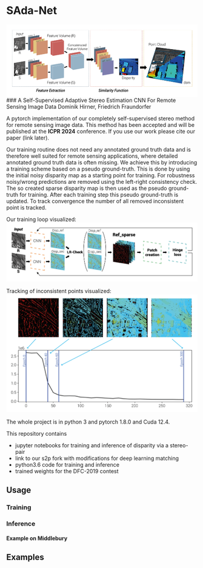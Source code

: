 # SAda-Net
<img align="center" src="./docs/Header.png" width="534" height="192">
### A Self-Supervised Adaptive Stereo Estimation CNN For Remote Sensing Image Data
Dominik Hirner, Friedrich Fraundorfer


A pytorch implementation of our completely self-supervised stereo method for remote sensing image data.
This method has been accepted and will be published at the **ICPR 2024** conference. If you use our work please cite our paper (link later).

Our training routine does not need any annotated ground truth data and is therefore well suited for remote sensing applications, where detailed annotated ground truth data is often missing. We achieve this by introducing a training scheme based on a pseudo ground-truth. This is done by using the initial noisy disparity map as a starting point for training. For robustness noisy/wrong predictions are removed using the left-right consistency check. The so created sparse disparity map is then used as the pseudo ground-truth for training. After each training step this pseudo ground-truth is updated. To track convergence the number of all removed inconsistent point is tracked. 

Our training loop visualized: 
![Training Loop](./docs/Disp_creation_new.png)

Tracking of inconsistent points visualized: 
![Incons Points](./docs/Dominik_ICPR_Pres_1-01.png)


The whole project is in python 3 and pytorch 1.8.0 and Cuda 12.4.

This repository contains

- jupyter notebooks for training and inference of disparity via a stereo-pair
- link to our s2p fork with modifications for deep learning matching
- python3.6 code for training and inference
- trained weights for the DFC-2019 contest

## Usage

### Training 

### Inference 
#### Example on Middlebury
## Examples
